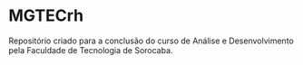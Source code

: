 # MGTECrh
Repositório criado para a conclusão do curso de Análise e Desenvolvimento pela Faculdade de Tecnologia de Sorocaba.
